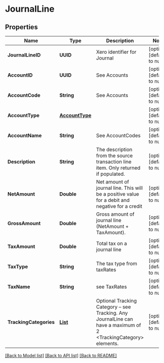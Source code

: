 # JournalLine
## Properties

| Name | Type | Description | Notes |
|------------ | ------------- | ------------- | -------------|
| **JournalLineID** | **UUID** | Xero identifier for Journal | [optional] [default to null] |
| **AccountID** | **UUID** | See Accounts | [optional] [default to null] |
| **AccountCode** | **String** | See Accounts | [optional] [default to null] |
| **AccountType** | [**AccountType**](AccountType.md) |  | [optional] [default to null] |
| **AccountName** | **String** | See AccountCodes | [optional] [default to null] |
| **Description** | **String** | The description from the source transaction line item. Only returned if populated. | [optional] [default to null] |
| **NetAmount** | **Double** | Net amount of journal line. This will be a positive value for a debit and negative for a credit | [optional] [default to null] |
| **GrossAmount** | **Double** | Gross amount of journal line (NetAmount + TaxAmount). | [optional] [default to null] |
| **TaxAmount** | **Double** | Total tax on a journal line | [optional] [default to null] |
| **TaxType** | **String** | The tax type from taxRates | [optional] [default to null] |
| **TaxName** | **String** | see TaxRates | [optional] [default to null] |
| **TrackingCategories** | [**List**](TrackingCategory.md) | Optional Tracking Category – see Tracking. Any JournalLine can have a maximum of 2 &lt;TrackingCategory&gt; elements. | [optional] [default to null] |

[[Back to Model list]](../README.md#documentation-for-models) [[Back to API list]](../README.md#documentation-for-api-endpoints) [[Back to README]](../README.md)

